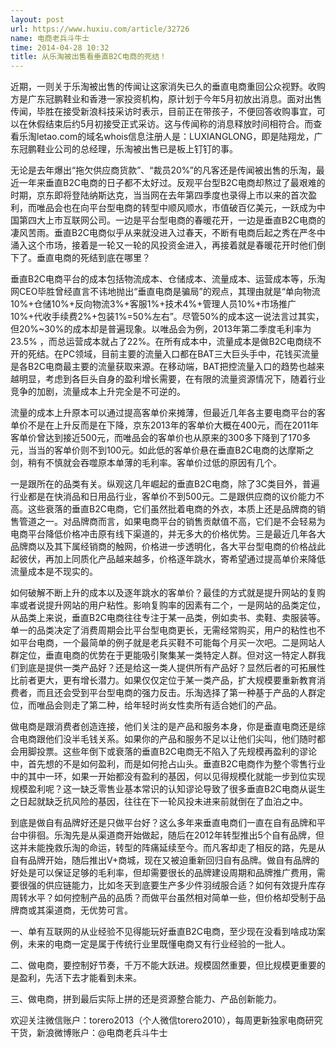 ```yaml
---
layout: post
url: https://www.huxiu.com/article/32726
name: 电商老兵斗牛士
time: 2014-04-28 10:32
title: 从乐淘被出售看垂直B2C电商的死结！
---
```

近期，一则关于乐淘被出售的传闻让这家消失已久的垂直电商重回公众视野。收购方是广东冠鹏鞋业和香港一家投资机构，原计划于今年5月初放出消息。面对出售传闻，毕胜在接受新浪科技采访时表示，目前正在带孩子，不便回答收购事宜，可以在休假结束后约5月初接受正式采访。这与传闻称的消息释放时间相符合。而查看乐淘letao.com的域名whois信息注册人是：LUXIANGLONG，即是陆翔龙，广东冠鹏鞋业公司的总经理，乐淘被出售已是板上钉钉的事。

无论是去年爆出“拖欠供应商货款”、“裁员20%”的凡客还是传闻被出售的乐淘，最近一年来垂直B2C电商的日子都不太好过。反观平台型B2C电商却熬过了最艰难的时期，京东即将登陆纳斯达克，当当网在去年第四季度也录得上市以来的首次盈利，而唯品会也在向平台型电商的转型中顺风顺水，市值破百亿美元，一跃成为中国第四大上市互联网公司。一边是平台型电商的春暖花开，一边是垂直B2C电商的凄风苦雨。垂直B2C电商似乎从来就没进入过春天，不断有电商后起之秀在严冬中涌入这个市场，接着是一轮又一轮的风投资金进入，再接着就是春暖花开时他们倒下了。垂直电商的死结到底在哪里？

垂直B2C电商平台的成本包括物流成本、仓储成本、流量成本、运营成本等，乐淘网CEO毕胜曾经直言不讳地抛出“垂直电商是骗局”的观点，其理由就是“单向物流10%+仓储10%+反向物流3%+客服1%+技术4%+管理人员10%+市场推广10%+代收手续费2%+包装1%=50%左右”。尽管50%的成本这一说法言过其实，但20%~30%的成本却是普遍现象。以唯品会为例，2013年第二季度毛利率为23.5% ，而总运营成本就占了22%。在所有成本中，流量成本是做B2C电商绕不开的死结。在PC领域，目前主要的流量入口都在BAT三大巨头手中，花钱买流量是各B2C电商最主要的流量获取来源。在移动端，BAT把控流量入口的趋势也越来越明显，考虑到各巨头自身的盈利增长需要，在有限的流量资源情况下，随着行业竞争的加剧，流量成本上升完全是不可逆的。

流量的成本上升原本可以通过提高客单价来摊薄，但最近几年各主要电商平台的客单价不是在上升反而是在下降，京东2013年的客单价大概在400元，而在2011年客单价曾达到接近500元，而唯品会的客单价也从原来的300多下降到了170多元，当当的客单价则不到100元。如此低的客单价悬在垂直B2C电商的达摩斯之剑，稍有不慎就会吞噬原本单薄的毛利率。客单价过低的原因有几个。

一是跟所在的品类有关。纵观这几年崛起的垂直B2C电商，除了3C类目外，普遍行业都是在快消品和日用品行业，客单价不到500元。二是跟供应商的议价能力不高。这些衰落的垂直B2C电商，它们虽然批着电商的外衣，本质上还是品牌商的销售管道之一。对品牌商而言，如果电商平台的销售贡献值不高，它们是不会轻易为电商平台降低价格冲击原有线下渠道的，并无多大的价格优势。三是最近几年各大品牌商以及其下属经销商的触网，价格进一步透明化，各大平台型电商的价格战此起彼伏，再加上同质化产品越来越多，价格逐年跳水，寄希望通过提高单价来降低流量成本是不现实的。

如何破解不断上升的成本以及逐年跳水的客单价？最佳的方式就是提升网站的复购率或者说提升网站的用户粘性。影响复购率的因素有二个，一是网站的品类定位，从品类上来说，垂直B2C电商往往专注于某一品类，例如卖书、卖鞋、卖服装等。单一的品类决定了消费周期会比平台型电商更长，无需经常购买，用户的粘性也不如平台电商，一个最简单的例子就是老兵买鞋不可能每个月买一次吧。二是网站人群定位，垂直电商的优势在于更能吸引聚集某一类特定人群。但对这一特定人群我们到底是提供一类产品好？还是给这一类人提供所有产品好？显然后者的可拓展性比前者更大，更有增长潜力。如果仅仅定位于某一类产品，扩大规模要重新教育消费者，而且还会受到平台型电商的强力反击。乐淘选择了第一种基于产品的人群定位，而唯品会则走了第二种，给年轻时尚女性卖所有适合她们的产品。

做电商是跟消费者创造连接，他们关注的是产品和服务本身，你是垂直电商还是综合电商跟他们没半毛钱关系。如果你的产品和服务不足以让他们尖叫，他们随时都会用脚投票。这些年倒下或衰落的垂直B2C电商无不陷入了先规模再盈利的谬论中，首先想的不是如何盈利，而是如何抢占山头。垂直B2C电商作为整个零售行业中的其中一环，如果一开始都没有盈利的基因，何以见得规模化就能一步到位实现规模盈利呢？这一缺乏零售业基本常识的认知谬论导致了很多垂直B2C电商从诞生之日起就缺乏抗风险的基因，往往在下一轮风投未进来前就倒在了血泊之中。

到底是做自有品牌好还是只做平台好？这么多年来垂直电商们一直在自有品牌和平台中徘徊。乐淘先是从渠道商开始做起，随后在2012年转型推出5个自有品牌，但这并未能挽救乐淘的命运，转型的阵痛延续至今。而凡客却走了相反的路，先是从自有品牌开始，随后推出V+商城，现在又被迫重新回归自有品牌。做自有品牌的好处是可以保证足够的毛利率，但却需要很长的品牌建设周期和品牌推广费用，需要很强的供应链能力，比如冬天到底要生产多少件羽绒服合适？如何有效提升库存周转水平？如何控制产品的品质？而做平台虽然相对简单一些，但价格却受制于品牌商或其渠道商，无优势可言。

一、单有互联网的从业经验不见得能玩好垂直B2C电商，至少现在没看到啥成功案例，未来的电商一定是属于传统行业里既懂电商又有行业经验的一批人。

二、做电商，要控制好节奏，千万不能大跃进。规模固然重要，但比规模更重要的是盈利，先活下去才能看到未来。

三、做电商，拼到最后实际上拼的还是资源整合能力、产品创新能力。

欢迎关注微信账户：torero2013（个人微信torero2010），每周更新独家电商研究干货，新浪微博账户：@电商老兵斗牛士

